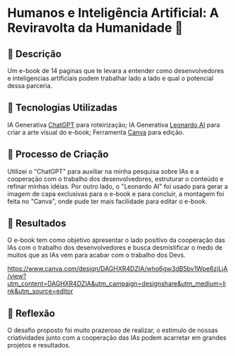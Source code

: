 # Humanos e Inteligência Artificial: A Reviravolta da Humanidade 🤖

## 📒 Descrição
Um e-book de 14 paginas que te levara a entender como desenvolvedores e inteligencias artificiais podem trabalhar lado a lado e qual o potencial dessa parceria.

## 🤖 Tecnologias Utilizadas
IA Generativa [ChatGPT](https://chatgpt.com/?oai-dm=1) para roteirização;
IA Generativa [Leonardo AI](https://leonardo.ai/) para criar a arte visual do e-book;
Ferramenta [Canva](https://www.canva.com/) para edição.

## 🧐 Processo de Criação
Utilizei o "ChatGPT" para auxiliar na minha pesquisa sobre IAs e a cooperação com o trabalho dos desenvolvedores, estruturar o conteúdo e refinar minhas idéias. Por outro lado, o "Leonardo AI" foi usado para gerar a imagem de capa exclusivas para o e-book e para concluir, a montagem foi feita no "Canva", onde pude ter mais facilidade para editar o e-book.

## 🚀 Resultados
O e-book tem como objetivo apresentar o lado positivo da cooperação das IAs com o trabalho dos desenvolvedores e busca desmistificar o medo de muitos que as IAs vem para acabar com o trabalho dos Devs.

https://www.canva.com/design/DAGHXR4DZIA/who6gw3dB5bv1Wpe6zjLjA/view?utm_content=DAGHXR4DZIA&utm_campaign=designshare&utm_medium=link&utm_source=editor

## 💭 Reflexão
O desafio proposto foi muito prazeroso de realizar, o estimulo de nossas criatividades junto com a cooperação das IAs podem acarretar em grandes projetos e resultados.
